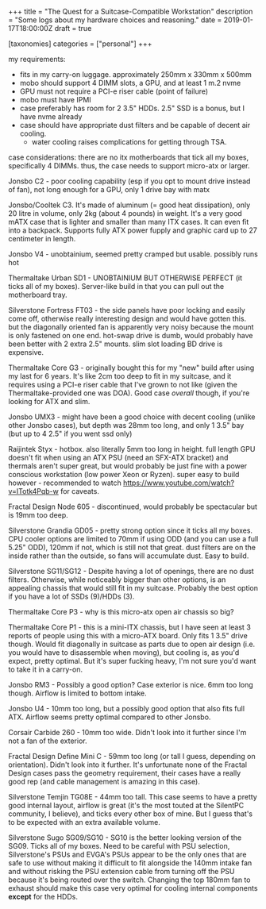 +++
title = "The Quest for a Suitcase-Compatible Workstation"
description = "Some logs about my hardware choices and reasoning."
date = 2019-01-17T18:00:00Z
draft = true

[taxonomies]
categories = ["personal"]
+++

my requirements:
- fits in my carry-on luggage. approximately 250mm x 330mm x 500mm
- mobo should support 4 DIMM slots, a GPU, and at least 1 m.2 nvme
- GPU must not require a PCI-e riser cable (point of failure)
- mobo must have IPMI
- case preferably has room for 2 3.5" HDDs. 2.5" SSD is a bonus, but I have nvme already
- case should have appropriate dust filters and be capable of decent air cooling.
    - water cooling raises complications for getting through TSA.

case considerations:
there are no itx motherboards that tick all my boxes, specifically 4 DIMMs.
thus, the case needs to support micro-atx or larger.

Jonsbo C2 - poor cooling capability (esp if you opt to mount drive instead of
fan), not long enough for a GPU, only 1 drive bay with matx

Jonsbo/Cooltek C3. It's made of aluminum (= good heat dissipation), only 20 litre in volume, only 2kg (about 4 pounds) in weight. It's a very good mATX case that is lighter and smaller than many ITX cases. It can even fit into a backpack. Supports fully ATX power fupply and graphic card up to 27 centimeter in length.

Jonsbo V4 - unobtainium, seemed pretty cramped but usable. possibly runs hot

Thermaltake Urban SD1 - UNOBTAINIUM BUT OTHERWISE PERFECT (it ticks all of my
boxes). Server-like build in that you can pull out the motherboard tray.

Silverstone Fortress FT03 - the side panels have poor locking and easily come
off, otherwise really interesting design and would have gotten this. but the
diagonally oriented fan is apparently very noisy because the mount is only
fastened on one end. hot-swap drive is dumb, would probably have been better
with 2 extra 2.5" mounts. slim slot loading BD drive is expensive.

Thermaltake Core G3 - originally bought this for my "new" build after using my
last for 6 years. It's like 2cm too deep to fit in my suitcase, and it requires
using a PCI-e riser cable that I've grown to not like (given the
Thermaltake-provided one was DOA). Good case *overall* though, if you're
looking for ATX and slim.

Jonsbo UMX3 - might have been a good choice with decent cooling (unlike other
Jonsbo cases), but depth was 28mm too long, and only 1 3.5" bay (but up to 4
2.5" if you went ssd only)

Raijintek Styx - hotbox. also literally 5mm too long in height. full length GPU
doesn't fit when using an ATX PSU (need an SFX-ATX bracket) and thermals aren't
super great, but would probably be just fine with a power conscious workstation
(low power Xeon or Ryzen). super easy to build however - recommended to watch
https://www.youtube.com/watch?v=ITotk4Pqb-w for caveats.

Fractal Design Node 605 - discontinued, would probably be spectacular but is
19mm too deep.

Silverstone Grandia GD05 - pretty strong option since it ticks all my boxes.
CPU cooler options are limited to 70mm if using ODD (and you can use a full
5.25" ODD), 120mm if not, which is still not that great. dust filters are on
the inside rather than the outside, so fans will accumulate dust. Easy to
build.

Silverstone SG11/SG12 - Despite having a lot of openings, there are no dust
filters. Otherwise, while noticeably bigger than other options, is an appealing
chassis that would still fit in my suitcase. Probably the best option if you
have a lot of SSDs (9)/HDDs (3).

Thermaltake Core P3 - why is this micro-atx open air chassis so big?

Thermaltake Core P1 - this is a mini-ITX chassis, but I have seen at least 3
reports of people using this with a micro-ATX board. Only fits 1 3.5" drive
though. Would fit diagonally in suitcase as parts due to open air design (i.e.
you would have to disassemble when moving), but cooling is, as you'd expect,
pretty optimal. But it's super fucking heavy, I'm not sure you'd want to take
it in a carry-on.

Jonsbo RM3 - Possibly a good option? Case exterior is nice. 6mm too long
though. Airflow is limited to bottom intake.

Jonsbo U4 - 10mm too long, but a possibly good option that also fits full ATX.
Airflow seems pretty optimal compared to other Jonsbo.

Corsair Carbide 260 - 10mm too wide. Didn't look into it further since I'm not
a fan of the exterior.

Fractal Design Define Mini C - 59mm too long (or tall I guess, depending on
orientation). Didn't look into it further. It's unfortunate none of the Fractal
Design cases pass the geometry requirement, their cases have a really good rep
(and cable management is amazing in this case).

Silverstone Temjin TG08E - 44mm too tall. This case seems to have a pretty good
internal layout, airflow is great (it's the most touted at the SilentPC
community, I believe), and ticks every other box of mine. But I guess that's to
be expected with an extra available volume.

Silverstone Sugo SG09/SG10 - SG10 is the better looking version of the SG09.
Ticks all of my boxes. Need to be careful with PSU selection, Silverstone's
PSUs and EVGA's PSUs appear to be the only ones that are safe to use without
making it difficult to fit alongside the 140mm intake fan and without risking
the PSU extension cable from turning off the PSU because it's being routed over
the switch. Changing the top 180mm fan to exhaust should make this case very
optimal for cooling internal components **except** for the HDDs.

